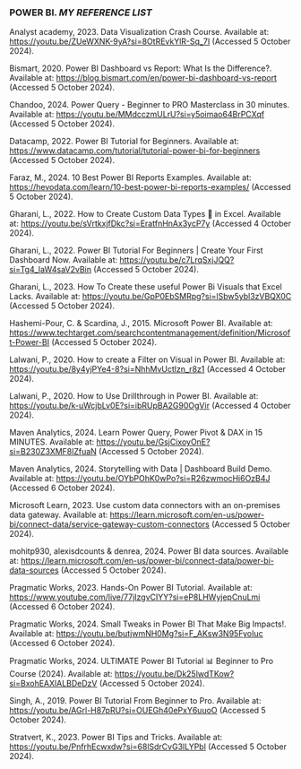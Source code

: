 ### POWER BI. *MY REFERENCE LIST*
Analyst academy, 2023. Data Visualization Crash Course. Available at: https://youtu.be/ZUeWXNK-9yA?si=8OtREvkYlR-Sq_7I (Accessed 5 October 2024).

Bismart, 2020. Power BI Dashboard vs Report: What Is the Difference?. Available at: https://blog.bismart.com/en/power-bi-dashboard-vs-report (Accessed 5 October 2024).

Chandoo, 2024. Power Query - Beginner to PRO Masterclass in 30 minutes. Available at: https://youtu.be/MMdcczmULrU?si=y5oimao64BrPCXqf (Accessed 5 October 2024).

Datacamp, 2022. Power BI Tutorial for Beginners. Available at: https://www.datacamp.com/tutorial/tutorial-power-bi-for-beginners (Accessed 5 October 2024).

Faraz, M., 2024. 10 Best Power BI Reports Examples. Available at: https://hevodata.com/learn/10-best-power-bi-reports-examples/ (Accessed 5 October 2024).

Gharani, L., 2022. How to Create Custom Data Types 💼 in Excel. Available at: https://youtu.be/sVrtkxjfDkc?si=EratfnHnAx3ycP7y (Accessed 4 October 2024).

Gharani, L., 2022. Power BI Tutorial For Beginners | Create Your First Dashboard Now. Available at: https://youtu.be/c7LrqSxjJQQ?si=Tg4_laW4saV2vBin (Accessed 5 October 2024).

Gharani, L., 2023. How To Create these useful Power Bi Visuals that Excel Lacks. Available at: https://youtu.be/GpP0EbSMRpg?si=lSbw5ybl3zVBQX0C (Accessed 5 October 2024).

Hashemi-Pour, C. & Scardina, J., 2015. Microsoft Power BI. Available at: https://www.techtarget.com/searchcontentmanagement/definition/Microsoft-Power-BI (Accessed 5 October 2024).

Lalwani, P., 2020. How to create a Filter on Visual in Power BI. Available at: https://youtu.be/8y4yjPYe4-8?si=NhhMvUctlzn_r8z1 (Accessed 4 October 2024).

Lalwani, P., 2020. How to Use Drillthrough in Power BI. Available at: https://youtu.be/k-uWcjbLv0E?si=ibRUpBA2G90OgVir (Accessed 4 October 2024).

Maven Analytics, 2024. Learn Power Query, Power Pivot & DAX in 15 MINUTES. Available at: https://youtu.be/GsjCixoyOnE?si=B230Z3XMF8lZfuaN (Accessed 5 October 2024).

Maven Analytics, 2024. Storytelling with Data | Dashboard Build Demo. Available at: https://youtu.be/OYbPOhK0wPo?si=R26zwmocHi6OzB4J (Accessed 6 October 2024).

Microsoft Learn, 2023. Use custom data connectors with an on-premises data gateway. Available at: https://learn.microsoft.com/en-us/power-bi/connect-data/service-gateway-custom-connectors (Accessed 5 October 2024).

mohitp930, alexisdcounts & denrea, 2024. Power BI data sources. Available at: https://learn.microsoft.com/en-us/power-bi/connect-data/power-bi-data-sources (Accessed 5 October 2024).

Pragmatic Works, 2023. Hands-On Power BI Tutorial. Available at: https://www.youtube.com/live/77jIzgvCIYY?si=eP8LHWyjepCnuLmi (Accessed 6 October 2024).

Pragmatic Works, 2024. Small Tweaks in Power BI That Make Big Impacts!. Available at: https://youtu.be/butjwmNH0Mg?si=F_AKsw3N95FyoIuc (Accessed 6 October 2024).

Pragmatic Works, 2024. ULTIMATE Power BI Tutorial 📊 Beginner to Pro Course (2024). Available at: https://youtu.be/Dk25lwdTKow?si=BxohEAXlALBDeDzV (Accessed 5 October 2024).

Singh, A., 2019. Power BI Tutorial From Beginner to Pro. Available at: https://youtu.be/AGrl-H87pRU?si=OUEGh40ePxY6uuoO (Accessed 5 October 2024).

Stratvert, K., 2023. Power BI Tips and Tricks. Available at: https://youtu.be/PnfrhEcwxdw?si=68lSdrCvG3lLYPbl (Accessed 5 October 2024).
